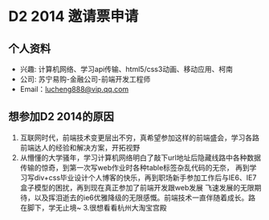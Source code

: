 # D2 2014 邀请票申请

## 个人资料

- 兴趣: 计算机网络、学习api传输、html5/css3动画、移动应用、柯南
- 公司: 苏宁易购-金融公司-前端开发工程师
- Email：lucheng888@vip.qq.com

## 想参加D2 2014的原因

1. 互联网时代，前端技术变更层出不穷，真希望参加这样的前端盛会，学习各路前端达人的经验和解决方案，开拓视野
2. 从懵懂的大学骚年，学习计算机网络明白了敲下url地址后隐藏线路中各种数据传输的惊奇，到第一次写web作业时各种table标签杂乱代码的无奈，
再到学习写div+css毕业设计个人博客的快乐，再到职场新手参加工作后与IE6、IE7盒子模型的困扰，再到现在真正参加了前端开发跟web发展
飞速发展的无限期待，以及挥泪逝去的ie6优雅降级的无限感慨。前端技术一直伴随着成长。路在脚下，学无止境~
3.很想看看杭州大淘宝宫殿
